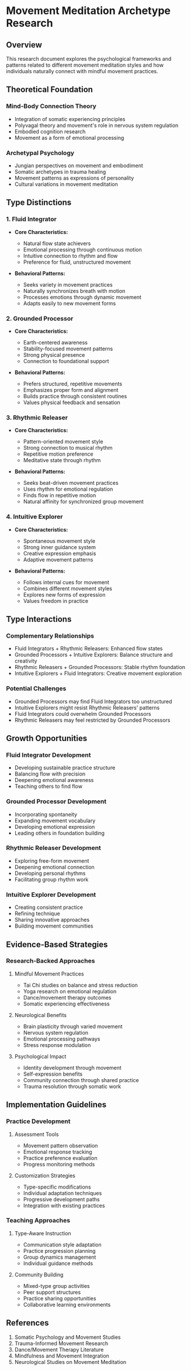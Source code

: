# Movement Meditation Archetype Research

## Overview

This research document explores the psychological frameworks and patterns related to different movement meditation styles and how individuals naturally connect with mindful movement practices.

## Theoretical Foundation

### Mind-Body Connection Theory

- Integration of somatic experiencing principles
- Polyvagal theory and movement's role in nervous system regulation
- Embodied cognition research
- Movement as a form of emotional processing

### Archetypal Psychology

- Jungian perspectives on movement and embodiment
- Somatic archetypes in trauma healing
- Movement patterns as expressions of personality
- Cultural variations in movement meditation

## Type Distinctions

### 1. Fluid Integrator

- **Core Characteristics:**

  - Natural flow state achievers
  - Emotional processing through continuous motion
  - Intuitive connection to rhythm and flow
  - Preference for fluid, unstructured movement

- **Behavioral Patterns:**
  - Seeks variety in movement practices
  - Naturally synchronizes breath with motion
  - Processes emotions through dynamic movement
  - Adapts easily to new movement forms

### 2. Grounded Processor

- **Core Characteristics:**

  - Earth-centered awareness
  - Stability-focused movement patterns
  - Strong physical presence
  - Connection to foundational support

- **Behavioral Patterns:**
  - Prefers structured, repetitive movements
  - Emphasizes proper form and alignment
  - Builds practice through consistent routines
  - Values physical feedback and sensation

### 3. Rhythmic Releaser

- **Core Characteristics:**

  - Pattern-oriented movement style
  - Strong connection to musical rhythm
  - Repetitive motion preference
  - Meditative state through rhythm

- **Behavioral Patterns:**
  - Seeks beat-driven movement practices
  - Uses rhythm for emotional regulation
  - Finds flow in repetitive motion
  - Natural affinity for synchronized group movement

### 4. Intuitive Explorer

- **Core Characteristics:**

  - Spontaneous movement style
  - Strong inner guidance system
  - Creative expression emphasis
  - Adaptive movement patterns

- **Behavioral Patterns:**
  - Follows internal cues for movement
  - Combines different movement styles
  - Explores new forms of expression
  - Values freedom in practice

## Type Interactions

### Complementary Relationships

- Fluid Integrators + Rhythmic Releasers: Enhanced flow states
- Grounded Processors + Intuitive Explorers: Balance structure and creativity
- Rhythmic Releasers + Grounded Processors: Stable rhythm foundation
- Intuitive Explorers + Fluid Integrators: Creative movement exploration

### Potential Challenges

- Grounded Processors may find Fluid Integrators too unstructured
- Intuitive Explorers might resist Rhythmic Releasers' patterns
- Fluid Integrators could overwhelm Grounded Processors
- Rhythmic Releasers may feel restricted by Grounded Processors

## Growth Opportunities

### Fluid Integrator Development

- Developing sustainable practice structure
- Balancing flow with precision
- Deepening emotional awareness
- Teaching others to find flow

### Grounded Processor Development

- Incorporating spontaneity
- Expanding movement vocabulary
- Developing emotional expression
- Leading others in foundation building

### Rhythmic Releaser Development

- Exploring free-form movement
- Deepening emotional connection
- Developing personal rhythms
- Facilitating group rhythm work

### Intuitive Explorer Development

- Creating consistent practice
- Refining technique
- Sharing innovative approaches
- Building movement communities

## Evidence-Based Strategies

### Research-Backed Approaches

1. Mindful Movement Practices

   - Tai Chi studies on balance and stress reduction
   - Yoga research on emotional regulation
   - Dance/movement therapy outcomes
   - Somatic experiencing effectiveness

2. Neurological Benefits

   - Brain plasticity through varied movement
   - Nervous system regulation
   - Emotional processing pathways
   - Stress response modulation

3. Psychological Impact
   - Identity development through movement
   - Self-expression benefits
   - Community connection through shared practice
   - Trauma resolution through somatic work

## Implementation Guidelines

### Practice Development

1. Assessment Tools

   - Movement pattern observation
   - Emotional response tracking
   - Practice preference evaluation
   - Progress monitoring methods

2. Customization Strategies
   - Type-specific modifications
   - Individual adaptation techniques
   - Progressive development paths
   - Integration with existing practices

### Teaching Approaches

1. Type-Aware Instruction

   - Communication style adaptation
   - Practice progression planning
   - Group dynamics management
   - Individual guidance methods

2. Community Building
   - Mixed-type group activities
   - Peer support structures
   - Practice sharing opportunities
   - Collaborative learning environments

## References

1. Somatic Psychology and Movement Studies
2. Trauma-Informed Movement Research
3. Dance/Movement Therapy Literature
4. Mindfulness and Movement Integration
5. Neurological Studies on Movement Meditation
